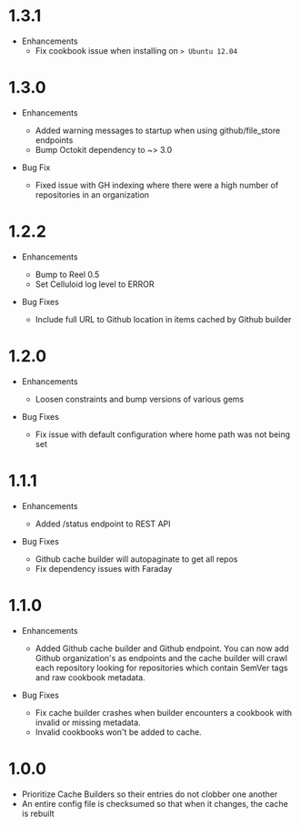 # 1.3.1

* Enhancements
  * Fix cookbook issue when installing on `> Ubuntu 12.04`

# 1.3.0

* Enhancements
  * Added warning messages to startup when using github/file_store endpoints
  * Bump Octokit dependency to ~> 3.0

* Bug Fix
  * Fixed issue with GH indexing where there were a high number of repositories in an organization

# 1.2.2

* Enhancements
  * Bump to Reel 0.5
  * Set Celluloid log level to ERROR

* Bug Fixes
  * Include full URL to Github location in items cached by Github builder

# 1.2.0

* Enhancements
  * Loosen constraints and bump versions of various gems

* Bug Fixes
  * Fix issue with default configuration where home path was not being set

# 1.1.1

* Enhancements
  * Added /status endpoint to REST API

* Bug Fixes
  * Github cache builder will autopaginate to get all repos
  * Fix dependency issues with Faraday

# 1.1.0

* Enhancements
  * Added Github cache builder and Github endpoint. You can now add Github organization's as endpoints and the cache builder will crawl each repository looking for repositories which contain SemVer tags and raw cookbook metadata.

* Bug Fixes
  * Fix cache builder crashes when builder encounters a cookbook with invalid or missing metadata.
  * Invalid cookbooks won't be added to cache.

# 1.0.0

* Prioritize Cache Builders so their entries do not clobber one another
* An entire config file is checksumed so that when it changes, the cache is rebuilt
